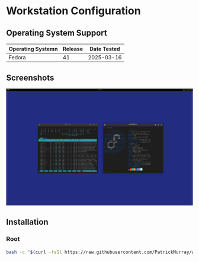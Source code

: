 # Workstation Configuration


## Operating System Support

| Operating Systemn | Release | Date Tested |
| ----------------- | ------- | ----------- |
| Fedora            | 41      | 2025-03-16  |


## Screenshots

![screenshot](docs/images/screenshot.png)


## Installation


### Root

```bash
bash -c "$(curl -fsSl https://raw.githubusercontent.com/PatrickMurray/workstation/HEAD/install.sh)"
```


